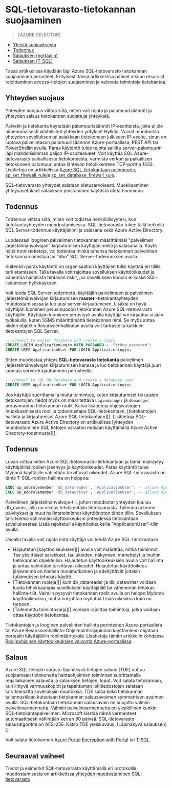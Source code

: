<properties
   pageTitle="SQL-tietovarasto-tietokannan | Microsoft Azure"
   description="Azure SQL-tietovarasto tietokannan suojaaminen, ratkaisujen kehittämiseen liittyviä vinkkejä."
   services="sql-data-warehouse"
   documentationCenter="NA"
   authors="ronortloff"
   manager="barbkess"
   editor=""/>

<tags
   ms.service="sql-data-warehouse"
   ms.devlang="NA"
   ms.topic="article"
   ms.tgt_pltfrm="NA"
   ms.workload="data-services"
   ms.date="09/24/2016"
   ms.author="rortloff;barbkess;sonyama"/>

# <a name="secure-a-database-in-sql-data-warehouse"></a>SQL-tietovarasto-tietokannan suojaaminen

> [AZURE.SELECTOR]
- [Yleistä suojauksesta](sql-data-warehouse-overview-manage-security.md)
- [Todennus](sql-data-warehouse-authentication.md)
- [Salauksen (portaalin)](sql-data-warehouse-encryption-tde.md)
- [Salauksen (T-SQL)](sql-data-warehouse-encryption-tde-tsql.md)

Tässä artikkelissa käydään läpi Azure SQL-tietovarasto tietokannan suojaaminen perusteet. Erityisesti tässä artikkelissa pääset alkuun resurssit rajoittaminen access-tietojen suojaaminen ja valvonta toimintoja tietokantaa.

## <a name="connection-security"></a>Yhteyden suojaus

Yhteyden suojaus viittaa siitä, miten voit rajata ja palomuurisäännöt ja yhteyden salaus tietokannan suojattuja yhteyksiä.

Palvelin ja tietokanta käytetään palomuurisäännöt IP-osoitteista, joita ei ole nimenomaisesti whitelisted yhteyden yritykset Hylkää. Voivat muodostaa yhteyden sovelluksen tai asiakkaan tietokoneen julkiseen IP-osoite, sinun on luotava palvelintason palomuurisäännön Azure-portaalissa, REST API tai PowerShellin avulla. Paras käytäntö tulee rajoita sallittu server-palomuurin läpi mahdollisimman paljon IP-osoitealueet.  Voit käyttää SQL Azure-tietovarasto paikallisesta tietokoneesta, varmista verkon ja paikallisen tietokoneen palomuuri antaa lähtevän tietoliikenteen TCP-porttia 1433.  Lisätietoja on artikkelissa [Azure SQL-tietokantaan palomuurin][], [sp_set_firewall_rule][]ja [sp_set_database_firewall_rule][].

SQL-tietovarasto yhteydet salataan oletusarvoisesti.  Muokkaaminen yhteysasetukset salauksen poistaminen käytöstä oteta huomioon.

## <a name="authentication"></a>Todennus

Todennus viittaa siitä, miten voit todistaa henkilöllisyytesi, kun tietokantayhteyden muodostamisessa. SQL-tietovarasto tukee tällä hetkellä SQL Server-todennus käyttäjänimi ja salasana sekä Azure Active Directory. 

Luodessasi looginen palvelimen tietokannan määrittämäsi "palvelimen järjestelmänvalvojan" kirjautumisen käyttäjänimellä ja salasanalla. Käytä näitä tunnistetietoja, voi todentaa minkä tahansa tietokannan palvelimen tietokannan omistaja tai "dbo" SQL Server-todennuksen avulla.

Kuitenkin paras käytäntö on organisaation käyttäjien tulisi käyttää eri tilillä tarkistamiseen. Tällä tavalla voit rajoittaa sovelluksen käyttöoikeudet ja vähentää haitallista tehtävän riskit, jos sovelluksen koodin ei koske SQL-lisäämisen hyökkäyksen. 

Voit luoda SQL Server-todennettu käyttäjän palvelimeen ja palvelimen järjestelmänvalvojan kirjautumisen **master** -tietokantayhteyden muodostamisessa ja luo uusi server-kirjautuminen.  Lisäksi on hyvä käyttäjän luominen perusmuodon tietokannan Azure SQL-tietovarasto käyttäjille. Käyttäjän luominen perustyyli avulla käyttäjä voi kirjautua sisään työkaluilla, kuten SSMS määrittämättä tietokannan nimi.  Se myös antaa niiden objektin Resurssienhallinnan avulla voit tarkastella kaikkien tietokantojen SQL Server.

```sql
-- Connect to master database and create a login
CREATE LOGIN ApplicationLogin WITH PASSWORD = 'Str0ng_password';
CREATE USER ApplicationUser FOR LOGIN ApplicationLogin;
```

Sitten muodostaa yhteys **SQL-tietovarasto tietokanta** palvelimen järjestelmänvalvojan kirjautumisen kanssa ja luo tietokannan käyttäjä juuri luomasi server-kirjautuminen perusteella.

```sql
-- Connect to SQL DW database and create a database user
CREATE USER ApplicationUser FOR LOGIN ApplicationLogin;
```

Jos käyttäjä suorittamalla muita toimintoja, kuten kirjautumiset tai uusien tietokantojen, tiedot myös on määritettävä `Loginmanager` ja `dbmanager` perusmuodon tietokannan roolit. Katso lisätietoja ohjesivustojen muokkaamisesta rooli ja todennustapa SQL-tietokantaan, [tietokantojen hallinta ja kirjautumiset Azure SQL-tietokantaan][].  Lisätietoja SQL-tietovarasto Azure Active Directory on artikkelissa [yhteyden muodostaminen SQL tietojen varaston mukaan käyttämällä Azure Active Directory-todennusta][].


## <a name="authorization"></a>Todennus

Luvan viittaa miten Azure SQL-tietovarasto-tietokantaan ja tämä määräytyy käyttäjätilisi roolien jäsenyys ja käyttöoikeudet. Paras käytäntö tulee Myönnä käyttäjille vähintään tarvittavat oikeudet. Azure SQL-tietovarasto on tämä T-SQL-roolien hallinta on helppoa:

```sql
EXEC sp_addrolemember 'db_datareader', 'ApplicationUser'; -- allows ApplicationUser to read data
EXEC sp_addrolemember 'db_datawriter', 'ApplicationUser'; -- allows ApplicationUser to write data
```

Palvelimen järjestelmänvalvoja-tili, johon muodostat yhteyden kuuluu db_owner, jolla on oikeus tehdä mitään tietokannasta. Tallenna rakenne päivitykset ja muut hallintatoiminnot käyttöönoton tähän tiliin. Sovelluksen tarvitsemia vähimmäiskäyttöoikeuksin yhteydessä tietokantaan sovelluksestasi Lisää rajoitetuilla käyttöoikeuksilla "ApplicationUser"-tilin avulla.

Usealla tavalla voit rajata mitä käyttäjä voi tehdä Azure SQL-tietokantaan:

- Hajautetun [käyttöoikeuksien][] avulla voit määrittää, mitkä toiminnot Tee yksittäiset sarakkeet, taulukoiden, näkymien, menettelyt ja muihin tietokannan objekteihin. Hajautetun käyttöoikeuksien avulla voit hallinta ja antaa vähintään tarvittavat oikeudet. Hajautetun käyttöoikeus-järjestelmä on hieman monimutkainen ja edellyttävät joitakin tutkimuksen tehokas käyttö.
- [Tietokannan rooleja][] kuin db_datareader ja db_datawriter voidaan luoda tehokkaampia sovelluksen käyttäjätilit tai vähemmän tehokas hallinta-tilit. Valmiin pysyvät tietokannan roolit avulla on helppo Myönnä käyttöoikeuksia, mutta voi johtaa myöntää Lisää oikeuksia kuin on tarpeen.
- [Tallennettu toimintosarja][] voidaan rajoittaa toimintoja, jotka voidaan ottaa käyttöön tietokantaa.

Tietokantojen ja looginen palvelinten hallinta perinteinen Azure-portaalista tai Azure Resurssienhallinta-Ohjelmointirajapinnan käyttäminen ohjataan portaalin käyttäjätilin roolimäärityksiä. Lisätietoja tämän artikkelin kohdassa [Roolipohjainen käyttöoikeuksien valvonta Azure-portaalissa][].

## <a name="encryption"></a>Salaus

Azure SQL tietojen varasto läpinäkyvä tietojen salaus (TDE) auttaa suojaamaan tietokonetta haittaohjelmien toiminnan suorittamalla reaaliaikainen salausta ja salauksen tietojen, loput.  Voit salata tietokannan, kun liittyvä varmuuskopiot ja tapahtuman lokitiedostojen salataan tarvitsematta sovelluksiin muutoksia. TDE salaa koko tietokannan tallennustilaan kutsutaan tietokannan salausavaimen symmetrisen avaimen avulla. SQL-tietokantaan tietokannan salausavain on suojattu valmiin palvelinvarmennetta. Valmiin palvelinvarmennetta on yksilöllinen kunkin SQL-tietokantapalvelimen. Microsoft kiertää nämä varmenteet automaattisesti vähintään kerran 90 päivää. SQL-tietovarasto salausalgoritmi on AES-256. Katso TDE yleiskuvaus, [Läpinäkyvä salauksen][].

Voit salata tietokannan [Azure Portal] [ Encryption with Portal] tai [T-SQL][Encryption with TSQL].

## <a name="next-steps"></a>Seuraavat vaiheet

Tiedot ja esimerkit SQL-tietovarasto käyttämällä eri protokollia muodostamisesta on artikkelissa [yhteyden muodostaminen SQL-tietovarasto][].

<!--Image references-->

<!--Article references-->
[Yhteyden muodostaminen SQL-tietovarasto]: ./sql-data-warehouse-connect-overview.md
[Encryption with Portal]: ./sql-data-warehouse-encryption-tde.md
[Encryption with TSQL]: ./sql-data-warehouse-encryption-tde-tsql.md
[Yhteyden muodostaminen SQL-tietovarasto Azure Active Directory-todennuksen avulla]: ./sql-data-warehouse-authentication.md

<!--MSDN references-->
[Azure SQL-tietokantaan palomuurin]: https://msdn.microsoft.com/library/ee621782.aspx
[sp_set_firewall_rule]: https://msdn.microsoft.com/library/dn270017.aspx
[sp_set_database_firewall_rule]: https://msdn.microsoft.com/library/dn270010.aspx
[Tietokannan roolit]: https://msdn.microsoft.com/library/ms189121.aspx
[Tietokantojen ja Azure SQL-tietokantaan kirjautumiset hallinta]: https://msdn.microsoft.com/library/ee336235.aspx
[Käyttöoikeudet]: https://msdn.microsoft.com/library/ms191291.aspx
[Tallennettujen toimintosarjojen]: https://msdn.microsoft.com/library/ms190782.aspx
[Läpinäkyvä tiedon salaus]: https://msdn.microsoft.com/library/bb934049.aspx
[Azure portal]: https://portal.azure.com/

<!--Other Web references-->
[Roolipohjainen käyttöoikeuksien valvonta Azure-portaalissa]: https://azure.microsoft.com/documentation/articles/role-based-access-control-configure
